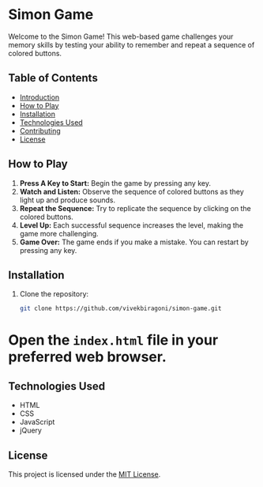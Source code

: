 # Simon Game

Welcome to the Simon Game! This web-based game challenges your memory skills by testing your ability to remember and repeat a sequence of colored buttons.

## Table of Contents
- [Introduction](#simon-game)
- [How to Play](#how-to-play)
- [Installation](#installation)
- [Technologies Used](#technologies-used)
- [Contributing](#contributing)
- [License](#license)

## How to Play

1. **Press A Key to Start:** Begin the game by pressing any key.
2. **Watch and Listen:** Observe the sequence of colored buttons as they light up and produce sounds.
3. **Repeat the Sequence:** Try to replicate the sequence by clicking on the colored buttons.
4. **Level Up:** Each successful sequence increases the level, making the game more challenging.
5. **Game Over:** The game ends if you make a mistake. You can restart by pressing any key.

## Installation

1. Clone the repository:
   ```bash
   git clone https://github.com/vivekbiragoni/simon-game.git
   
# Open the `index.html` file in your preferred web browser.


## Technologies Used
- HTML
- CSS
- JavaScript
- jQuery



## License
This project is licensed under the [MIT License](link-to-MIT-License).

